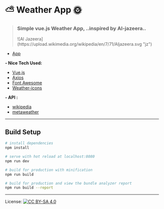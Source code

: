 # :partly_sunny: Weather App :sun_with_face:

> <h3> Simple vue.js Weather App, ..inspired by Al-jazeera..</h3>![Al Jazeera](https://upload.wikimedia.org/wikipedia/en/7/71/Aljazeera.svg "jz")

- [App](http://weather.is-great.org)

<strong>- Nice Tech Used:</strong>

- [Vue.js](https://vuejs.org)
- [Axios](https://github.com/axios/axios)
- [Font Awesome](https://fontawesome.io)
- [Weather-icons](http://erikflowers.github.io/weather-icons/)

<strong>- API :</strong>

- [wikipedia](https://en.wikipedia.org)
- [metaweather](https://www.metaweather.com)

---

## Build Setup

``` bash
# install dependencies
npm install

# serve with hot reload at localhost:8080
npm run dev

# build for production with minification
npm run build

# build for production and view the bundle analyzer report
npm run build --report
```

***
License: [![CC BY-SA 4.0](https://img.shields.io/badge/License-CC%20BY--SA%204.0-lightgrey.svg "CC")](https://creativecommons.org/licenses/by-sa/4.0/)
